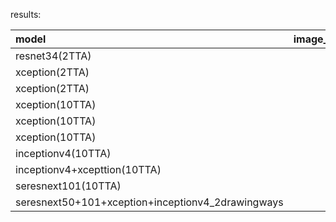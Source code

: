 results:

| model | image_size | num_preclass | Local | PB |
| :------ | ------: | :------: | :------: | :------: |
| resnet34(2TTA) | 112 | 30k | 0.875 | 0.923 |
| xception(2TTA) | 112 | 50k | 0.886 | 0.932 |
| xception(2TTA) | 96  | 110k| 0.891 | 0.940 |
| xception(10TTA)| 96  | 110k| 0.891 | 0.941 |
| xception(10TTA)| 96  | all | 0.894 | 0.941 |
| xception(10TTA)| 96  | all+110k | 0.894 | 0.942 |
| inceptionv4(10TTA)| 96  | all | 0.894 | 0.941 |
| inceptionv4+xcepttion(10TTA)| 96  | all | 0.894 | 0.943 |
| seresnext101(10TTA)| 96  | all | 0.895 | 0.944 |
| seresnext50+101+xception+inceptionv4_2drawingways| 96  | all | 0.902 | 0.947 |




